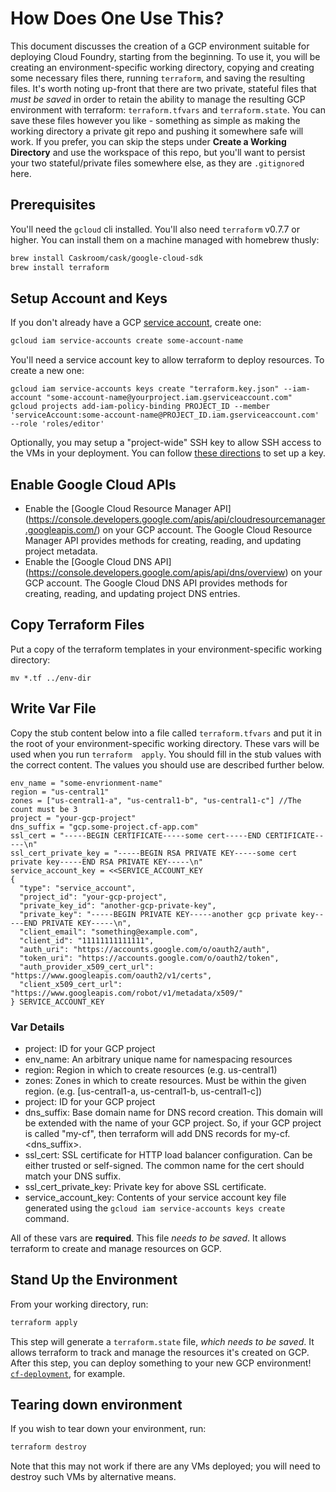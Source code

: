 # How Does One Use This?
This document discusses the creation of a GCP environment suitable for deploying Cloud Foundry, starting from the beginning. To use it, you will be creating an environment-specific working directory, copying and creating some necessary files there, running `terraform`, and saving the resulting files. It's worth noting up-front that there are two private, stateful files that _must be saved_ in order to retain the ability to manage the resulting GCP environment with terraform: `terraform.tfvars` and `terraform.state`. You can save these files however you like - something as simple as making the working directory a private git repo and pushing it somewhere safe will work. If you prefer, you can skip the steps under **Create a Working Directory** and use the workspace of this repo, but you'll want to persist your two stateful/private files somewhere else, as they are `.gitignore`d here.

## Prerequisites
You'll need the `gcloud` cli installed. You'll also need `terraform` v0.7.7 or higher. You can install them on a machine managed with homebrew thusly:

```bash
brew install Caskroom/cask/google-cloud-sdk
brew install terraform
```

## Setup Account and Keys
If you don't already have a GCP [service account](https://cloud.google.com/iam/docs/service-accounts), create one:

```bash
gcloud iam service-accounts create some-account-name
```

You'll need a service account key to allow terraform to deploy resources. To create a new one:

```
gcloud iam service-accounts keys create "terraform.key.json" --iam-account "some-account-name@yourproject.iam.gserviceaccount.com"
gcloud projects add-iam-policy-binding PROJECT_ID --member 'serviceAccount:some-account-name@PROJECT_ID.iam.gserviceaccount.com' --role 'roles/editor'
```

Optionally, you may setup a "project-wide" SSH key to allow SSH access to the VMs in your deployment. You can follow [these directions](https://cloud.google.com/compute/docs/instances/adding-removing-ssh-keys#sshkeys) to set up a key.

## Enable Google Cloud APIs
- Enable the [Google Cloud Resource Manager API] (https://console.developers.google.com/apis/api/cloudresourcemanager.googleapis.com/) on your GCP account.  The Google Cloud Resource Manager API provides methods for creating, reading, and updating project metadata.
- Enable the [Google Cloud DNS API] (https://console.developers.google.com/apis/api/dns/overview) on your GCP account. The Google Cloud DNS API provides methods for creating, reading, and updating project DNS entries.

## Copy Terraform Files
Put a copy of the terraform templates in your environment-specific working directory:

```
mv *.tf ../env-dir
```

## Write Var File
Copy the stub content below into a file called `terraform.tfvars` and put it in the root of your environment-specific working directory. These vars will be used when you run `terraform  apply`. You should fill in the stub values with the correct content. The values you should use are described further below.

```hcl
env_name = "some-envrionment-name"
region = "us-central1"
zones = ["us-central1-a", "us-central1-b", "us-central1-c"] //The count must be 3
project = "your-gcp-project"
dns_suffix = "gcp.some-project.cf-app.com"
ssl_cert = "-----BEGIN CERTIFICATE-----some cert-----END CERTIFICATE-----\n"
ssl_cert_private_key = "-----BEGIN RSA PRIVATE KEY-----some cert private key-----END RSA PRIVATE KEY-----\n"
service_account_key = <<SERVICE_ACCOUNT_KEY
{
  "type": "service_account",
  "project_id": "your-gcp-project",
  "private_key_id": "another-gcp-private-key",
  "private_key": "-----BEGIN PRIVATE KEY-----another gcp private key-----END PRIVATE KEY-----\n",
  "client_email": "something@example.com",
  "client_id": "11111111111111",
  "auth_uri": "https://accounts.google.com/o/oauth2/auth",
  "token_uri": "https://accounts.google.com/o/oauth2/token",
  "auth_provider_x509_cert_url": "https://www.googleapis.com/oauth2/v1/certs",
  "client_x509_cert_url": "https://www.googleapis.com/robot/v1/metadata/x509/"
} SERVICE_ACCOUNT_KEY
```

### Var Details
- project: ID for your GCP project
- env_name: An arbitrary unique name for namespacing resources
- region: Region in which to create resources (e.g. us-central1)
- zones: Zones in which to create resources. Must be within the given region. (e.g. [us-central1-a, us-central1-b, us-central1-c])
- project: ID for your GCP project
- dns_suffix: Base domain name for DNS record creation. This domain will be extended with the name of your GCP project. So, if your GCP project is called "my-cf", then terraform will add DNS records for my-cf.<dns_suffix>.
- ssl_cert: SSL certificate for HTTP load balancer configuration. Can be either trusted or self-signed. The common name for the cert should match your DNS suffix.
- ssl_cert_private_key:  Private key for above SSL certificate.
- service_account_key: Contents of your service account key file generated using the `gcloud iam service-accounts keys create` command.

All of these vars are **required**. This file _needs to be saved_. It allows terraform to create and manage resources on GCP.

## Stand Up the Environment
From your working directory, run:

```bash
terraform apply
```
This step will generate a `terraform.state` file, _which needs to be saved_. It allows terraform to track and manage the resources it's created on GCP. After this step, you can deploy something to your new GCP environment! [`cf-deployment`](https://github.com/cloudfoundry/cf-deployment), for example.

## Tearing down environment
If you wish to tear down your environment, run:

```bash
terraform destroy
```

Note that this may not work if there are any VMs deployed; you will need to destroy such VMs by alternative means.
